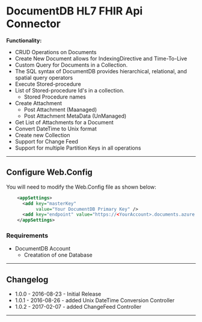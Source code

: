 # DocumentDB HL7 FHIR Api Connector




**Functionality:**

- CRUD Operations on Documents
 - Create New Document allows for IndexingDirective and Time-To-Live 
- Custom Query for Documents in a Collection.
 - The SQL syntax of DocumentDB provides hierarchical, relational, and spatial query operators
- Execute Stored-procedure 
- List of Stored-procedure Id's in a collection.
  - Stored Procedure names  
- Create Attachment 
  - Post Attachment (Maanaged)
  - Post Attachment MetaData (UnManaged)
- Get List of Attachments for a Document
- Convert DateTime to Unix format
- Create new Collection
- Support for Change Feed
- Support for multiple Partition Keys in all operations

----------


## Configure Web.Config ##
You will need to modify the Web.Config file as shown below:


```xml
    <appSettings>
      <add key="masterKey"
           value="Your DocumentDB Primary Key" />
      <add key="endpoint" value="https://<YourAccount>.documents.azure.com:443" />
    </appSettings>
``` 


### Requirements
- DocumentDB Account
  - Creatation of one Database


----------

## Changelog ##

* 1.0.0 - 2016-08-23 - Initial Release
* 1.0.1 - 2016-08-26 - added Unix DateTime Conversion Controller
* 1.0.2 - 2017-02-07 - added ChangeFeed Controller

----------



